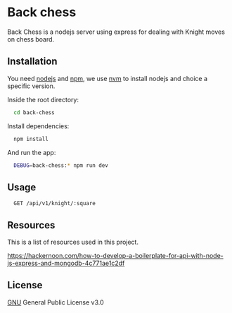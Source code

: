 # Back chess

Back Chess is a nodejs server using express for dealing with Knight moves on chess board.

## Installation

You need [nodejs]() and [npm](), we use [nvm](https://github.com/nvm-sh/nvm) to install nodejs and choice a specific version.

Inside the root directory:

```bash
  cd back-chess
```

Install dependencies:

```bash
  npm install
```

And run the app:
```bash
  DEBUG=back-chess:* npm run dev
```

## Usage

```
  GET /api/v1/knight/:square
```

## Resources

This is a list of resources used in this project.

https://hackernoon.com/how-to-develop-a-boilerplate-for-api-with-node-js-express-and-mongodb-4c771ae1c2df

## License

[GNU](https://choosealicense.com/licenses/gpl-3.0/) General Public License v3.0